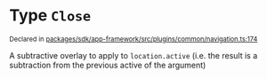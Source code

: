 # Type `Close`
<sub>Declared in [packages/sdk/app-framework/src/plugins/common/navigation.ts:174](https://github.com/dxos/dxos/blob/52455dba3/packages/sdk/app-framework/src/plugins/common/navigation.ts#L174)</sub>


A subtractive overlay to apply to  `location.active`  (i.e. the result is a subtraction from the previous active of the argument)



